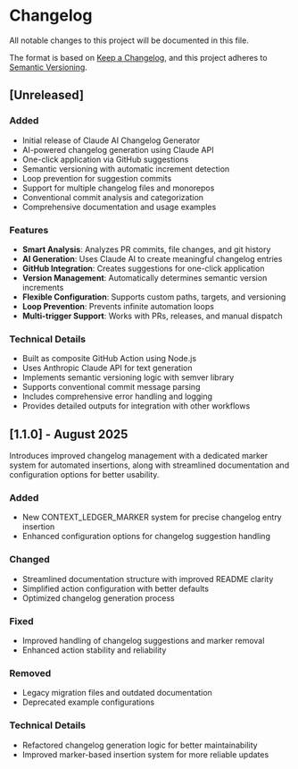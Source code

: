 # Changelog

All notable changes to this project will be documented in this file.

The format is based on [Keep a Changelog](https://keepachangelog.com/en/1.0.0/),
and this project adheres to [Semantic Versioning](https://semver.org/spec/v2.0.0.html).

## [Unreleased]

### Added

- Initial release of Claude AI Changelog Generator
- AI-powered changelog generation using Claude API
- One-click application via GitHub suggestions
- Semantic versioning with automatic increment detection
- Loop prevention for suggestion commits
- Support for multiple changelog files and monorepos
- Conventional commit analysis and categorization
- Comprehensive documentation and usage examples

### Features

- **Smart Analysis**: Analyzes PR commits, file changes, and git history
- **AI Generation**: Uses Claude AI to create meaningful changelog entries
- **GitHub Integration**: Creates suggestions for one-click application
- **Version Management**: Automatically determines semantic version increments
- **Flexible Configuration**: Supports custom paths, targets, and versioning
- **Loop Prevention**: Prevents infinite automation loops
- **Multi-trigger Support**: Works with PRs, releases, and manual dispatch

### Technical Details

- Built as composite GitHub Action using Node.js
- Uses Anthropic Claude API for text generation
- Implements semantic versioning logic with semver library
- Supports conventional commit message parsing
- Includes comprehensive error handling and logging
- Provides detailed outputs for integration with other workflows

## [1.1.0] - August 2025

Introduces improved changelog management with a dedicated marker system for automated insertions, along with streamlined documentation and configuration options for better usability.

### Added
- New CONTEXT_LEDGER_MARKER system for precise changelog entry insertion
- Enhanced configuration options for changelog suggestion handling

### Changed
- Streamlined documentation structure with improved README clarity
- Simplified action configuration with better defaults
- Optimized changelog generation process

### Fixed
- Improved handling of changelog suggestions and marker removal
- Enhanced action stability and reliability

### Removed
- Legacy migration files and outdated documentation
- Deprecated example configurations

### Technical Details
- Refactored changelog generation logic for better maintainability
- Improved marker-based insertion system for more reliable updates

